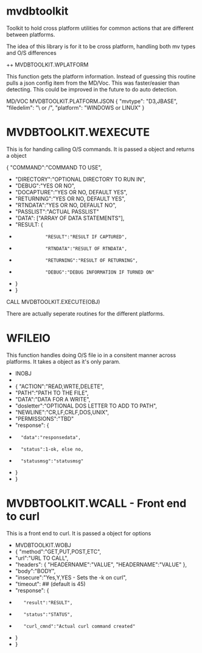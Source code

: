 # mvdbtoolkit
Toolkit to hold cross platform utilities for common actions that are different between platforms.

The idea of this library is for it to be cross platform, handling both mv types and O/S differences

++ MVDBTOOLKIT.WPLATFORM

This function gets the platform information.  Instead of guessing this routine pulls a json config item from the MD/Voc.
This was faster/easier than detecting.  This could be improved in the future to do auto detection.

MD/VOC MVDBTOOLKIT.PLATFORM.JSON
{ "mvtype": "D3,JBASE",
  "filedelim": "\ or /",
  "platform": "WINDOWS or LINUX"
}

# MVDBTOOLKIT.WEXECUTE

This is for handing calling O/S commands.  It is passed a object and returns a object

{ "COMMAND":"COMMAND TO USE",
*    "DIRECTORY":"OPTIONAL DIRECTORY TO RUN IN",
*    "DEBUG":"YES OR NO",
*    "DOCAPTURE":"YES OR NO, DEFAULT YES",
*    "RETURNING":"YES OR NO, DEFAULT YES",
*    "RTNDATA":"YES OR NO, DEFAULT NO",
*    "PASSLIST":"ACTUAL PASSLIST"
*    "DATA": ["ARRAY OF DATA STATEMENTS"],
*    "RESULT: {
*                "RESULT":"RESULT IF CAPTURED",
*                "RTNDATA":"RESULT OF RTNDATA",
*                "RETURNING":"RESULT OF RETURNING",
*                "DEBUG":"DEBUG INFORMATION IF TURNED ON"
*    }
*    }

CALL MVDBTOOLKIT.EXECUTE(OBJ)

There are actually seperate routines for the different platforms.  

# WFILEIO

This function handles doing O/S file io in a consitent manner across platforms. It takes a object as it's only param.

* INOBJ
*
* { "ACTION":"READ,WRTE,DELETE",
*   "PATH":"PATH TO THE FILE",
*   "DATA":"DATA FOR A WRITE",
*   "dosletter":"OPTIONAL DOS LETTER TO ADD TO PATH",
*   "NEWLINE":"CR,LF,CRLF,DOS,UNIX",
*   "PERMISSIONS":"TBD"
*   "response": {
*       "data":"responsedata",
*       "status":1-ok, else no,
*       "statusmsg":"statusmsg" 
*   }
* }



# MVDBTOOLKIT.WCALL - Front end to curl

This is a front end to curl.  It is passed a object for options

* MVDBTOOLKIT.WOBJ
* { "method":"GET,PUT,POST,ETC",
*    "url":"URL TO CALL",
*    "headers": { "HEADERNAME":"VALUE", "HEADERNAME":"VALUE" },
*    "body":"BODY",
*    "insecure":"Yes,Y,YES - Sets the -k on curl",
*    "timeout": ## (default is 45)
*    "response": {
*        "result":"RESULT",
*        "status":"STATUS",
*        "curl_cmnd":"Actual curl command created"
*    }
*  }



